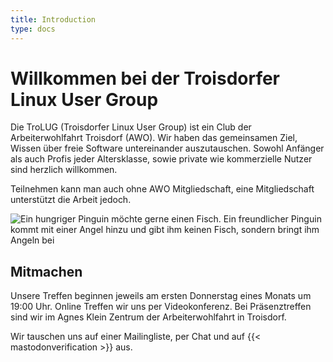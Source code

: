 ```yaml
---
title: Introduction
type: docs
---
```


# Willkommen bei der Troisdorfer Linux User Group

Die TroLUG (Troisdorfer Linux User Group) ist ein Club der Arbeiterwohlfahrt Troisdorf (AWO). Wir haben das gemeinsamen Ziel, Wissen über freie Software untereinander auszutauschen. Sowohl Anfänger als auch Profis jeder Altersklasse, sowie private wie kommerzielle Nutzer sind herzlich willkommen.

Teilnehmen kann man auch ohne AWO Mitgliedschaft, eine Mitgliedschaft unterstützt die Arbeit jedoch.

![Ein hungriger Pinguin möchte gerne einen Fisch. Ein freundlicher Pinguin kommt mit einer Angel hinzu und gibt ihm keinen Fisch, sondern bringt ihm Angeln bei](/louis_fisch.png)

## Mitmachen

Unsere Treffen beginnen jeweils am ersten Donnerstag eines Monats um 19:00 Uhr.
Online Treffen wir uns per Videokonferenz. Bei Präsenztreffen sind wir im Agnes Klein Zentrum der Arbeiterwohlfahrt in Troisdorf.

Wir tauschen uns auf einer Mailingliste, per Chat und auf {{< mastodonverification >}} aus.

